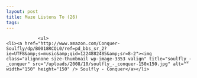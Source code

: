 ```yaml
---
layout: post
title: Maze Listens To (26)
tags:
---
```



                <ul>
    <li><a href="http://www.amazon.com/Conquer-Soulfly/dp/B0018RCQL0/ref=pd_bbs_sr_2?ie=UTF8&amp;s=music&amp;qid=1224882485&amp;sr=8-2"><img class="alignnone size-thumbnail wp-image-3353 valign" title="soulfly_-_conquer" src="/uploads/2008/10/soulfly_-_conquer-150x150.jpg" alt="" width="150" height="150" /> Soulfly - Conquer</a></li>
</ul>

